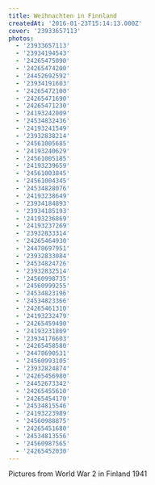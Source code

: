 ```yaml
---
title: Weihnachten in Finnland
createdAt: '2016-01-23T15:14:13.000Z'
cover: '23933657113'
photos:
  - '23933657113'
  - '23934194543'
  - '24265475090'
  - '24265474200'
  - '24452692592'
  - '23934191603'
  - '24265472100'
  - '24265471690'
  - '24265471230'
  - '24193242009'
  - '24534832436'
  - '24193241549'
  - '23932838214'
  - '24561005685'
  - '24193240629'
  - '24561005185'
  - '24193239659'
  - '24561003845'
  - '24561004345'
  - '24534828076'
  - '24193238649'
  - '23934184893'
  - '23934185193'
  - '24193236869'
  - '24193237269'
  - '23932833314'
  - '24265464930'
  - '24478697951'
  - '23932833084'
  - '24534824726'
  - '23932832514'
  - '24560998735'
  - '24560999255'
  - '24534823196'
  - '24534823366'
  - '24265461310'
  - '24193232479'
  - '24265459490'
  - '24193231809'
  - '23934176603'
  - '24265458580'
  - '24478690531'
  - '24560993105'
  - '23932824874'
  - '24265456980'
  - '24452673342'
  - '24265455610'
  - '24265454170'
  - '24534815546'
  - '24193223989'
  - '24560988875'
  - '24265451680'
  - '24534813556'
  - '24560987565'
  - '24265452030'
---
```


Pictures from World War 2 in Finland 1941